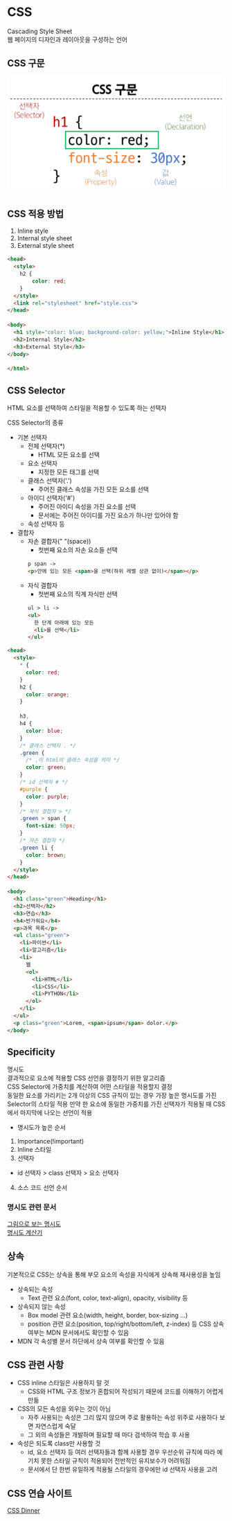 # CSS

Cascading Style Sheet  
웹 페이지의 디자인과 레이아웃을 구성하는 언어

## CSS 구문

![CSS구문](./img/CSS.PNG)

## CSS 적용 방법

1. Inline style
2. Internal style sheet
3. External style sheet

```html
<head>
  <style>
    h2 {
        color: red;
    }
  </style>
  <link rel="stylesheet" href="style.css">
</head>

<body>
  <h1 style="color: blue; background-color: yellow;">Inline Style</h1>
  <h2>Internal Style</h2>
  <h3>External Style</h3>
</body>

</html>
```

## CSS Selector

HTML 요소를 선택하여 스타일을 적용할 수 있도록 하는 선택자

CSS Selector의 종류

- 기본 선택자
  - 전체 선택자(\*)
    - HTML 모든 요소를 선택
  - 요소 선택자
    - 지정한 모든 태그를 선택
  - 클래스 선택자('.')
    - 주어진 클래스 속성을 가진 모든 요소를 선택
  - 아이디 선택자('#')
    - 주어진 아이디 속성을 가진 요소를 선택
    - 문서에는 주어진 아이디를 가진 요소가 하나만 있어야 함
  - 속성 선택자 등
- 결합자
  - 자손 결합자(" "(space))
    - 첫번째 요소의 자손 요소들 선택
    ```html
    p span ->
    <p>안에 있는 모든 <span>을 선택(하위 레벨 상관 없이)</span></p>
    ```
  - 자식 결합자
    - 첫번째 요소의 직계 자식만 선택
    ```html
    ul > li ->
    <ul>
      한 단계 아래에 있는 모든
      <li>를 선택</li>
    </ul>
    ```

```html
<head>
  <style>
    * {
      color: red;
    }
    h2 {
      color: orange;
    }

    h3,
    h4 {
      color: blue;
    }
    /* 클래스 선택자 . */
    .green {
      /* .이 html의 클래스 속성을 의미 */
      color: green;
    }
    /* id 선택자 # */
    #purple {
      color: purple;
    }
    /* 자식 결합자 > */
    .green > span {
      font-size: 50px;
    }
    /* 자손 결합자 */
    .green li {
      color: brown;
    }
  </style>
</head>

<body>
  <h1 class="green">Heading</h1>
  <h2>선택자</h2>
  <h3>연습</h3>
  <h4>반가워요</h4>
  <p>과목 목록</p>
  <ul class="green">
    <li>파이썬</li>
    <li>알고리즘</li>
    <li>
      웹
      <ol>
        <li>HTML</li>
        <li>CSS</li>
        <li>PYTHON</li>
      </ol>
    </li>
  </ul>
  <p class="green">Lorem, <span>ipsum</span> dolor.</p>
</body>
```

## Specificity

명시도  
결과적으로 요소에 적용할 CSS 선언을 결정하기 위한 알고리즘  
CSS Selector에 가중치를 계산하여 어떤 스타일을 적용할지 결정  
동일한 요소를 가리키는 2개 이상의 CSS 규칙이 있는 경우 가장 높은 명시도를 가진 Selector의 스타일 적용
만약 한 요소에 동일한 가중치를 가진 선택자가 적용될 때 CSS에서 마지막에 나오는 선언이 적용

- 명시도가 높은 순서

1. Importance(!important)
2. Inline 스타일
3. 선택자

- id 선택자 > class 선택자 > 요소 선택자

4. 소스 코드 선언 순서

### 명시도 관련 문서

[그림으로 보는 명시도](https://specifishity.com/)  
[명시도 계산기](https://specificity.keegan.st)

## 상속

기본적으로 CSS는 상속을 통해 부모 요소의 속성을 자식에게 상속해 재사용성을 높임

- 상속되는 속성
  - Text 관련 요소(font, color, text-align), opacity, visibility 등
- 상속되지 않는 속성
  - Box model 관련 요소(width, height, border, box-sizing ...)
  - position 관련 요소(position, top/right/bottom/left, z-index) 등
    CSS 상속 여부는 MDN 문서에서도 확인할 수 있음
- MDN 각 속성별 문서 하단에서 상속 여부를 확인할 수 있음

## CSS 관련 사항

- CSS inline 스타일은 사용하지 말 것
  - CSS와 HTML 구조 정보가 혼합되어 작성되기 때문에 코드를 이해하기 어렵게 만듦
- CSS의 모든 속성을 외우는 것이 아님
  - 자주 사용되는 속성은 그리 많지 않으며 주로 활용하는 속성 위주로 사용하다 보면 자연스럽게 숙달
  - 그 외의 속성들은 개발하며 필요할 때 마다 검색하여 학습 후 사용
- 속성은 되도록 class만 사용할 것
  - id, 요소 선택자 등 여러 선택자들과 함께 사용할 경우 우선순위 규칙에 따라 예기치 못한 스타일 규칙이 적용되어 전반적인 유지보수가 어려워짐
  - 문서에서 단 한번 유일하게 적용될 스타일의 경우에만 id 선택자 사용을 고려

## CSS 연습 사이트

[CSS Dinner](https://flukeout.github.io/)
